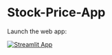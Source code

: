 # Stock-Price-App

Launch the web app:

[![Streamlit App](https://static.streamlit.io/badges/streamlit_badge_black_white.svg)](https://darthsoura-stock-price-app-stock-price-app-gspvjz.streamlit.app/)
